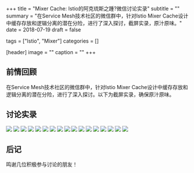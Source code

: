 +++
title = "Mixer Cache: Istio的阿克琉斯之踵?微信讨论实录"
subtitle = ""
summary = "在Service Mesh技术社区的微信群中，针对Istio Mixer Cache设计中缓存存放和逻辑分离的潜在分险，进行了深入探讨，截屏实录，原汁原味。"
date = 2018-07-19
draft = false

tags = ["Istio", "Mixer"]
categories = []

[header]
image = ""
caption = ""
+++

## 前情回顾

在Service Mesh技术社区的微信群中，针对Istio Mixer Cache设计中缓存存放和逻辑分离的潜在分险，进行了深入探讨。以下为截屏实录，确保原汁原味。

## 讨论实录

![](images/1.jpg)
![](images/2.jpg)
![](images/3.jpg)
![](images/4.jpg)
![](images/5.jpg)
![](images/6.jpg)
![](images/7.jpg)
![](images/8.jpg)
![](images/9.jpg)
![](images/10.jpg)
![](images/11.jpg)
![](images/13.jpg)
![](images/14.jpg)
![](images/15.jpg)
![](images/16.jpg)
![](images/17.jpg)
![](images/18.jpg)


## 后记

鸣谢几位积极参与讨论的朋友！